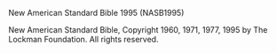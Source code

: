 New American Standard Bible 1995 (NASB1995)

New American Standard Bible, Copyright 1960, 1971, 1977, 1995 by The Lockman Foundation. All rights reserved.